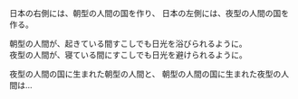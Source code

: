 日本の右側には、朝型の人間の国を作り、
日本の左側には、夜型の人間の国を作る。

朝型の人間が、起きている間すこしでも日光を浴びられるように。  
夜型の人間が、寝ている間にすこしでも日光を避けられるように。

夜型の人間の国に生まれた朝型の人間と、
朝型の人間の国に生まれた夜型の人間は…
